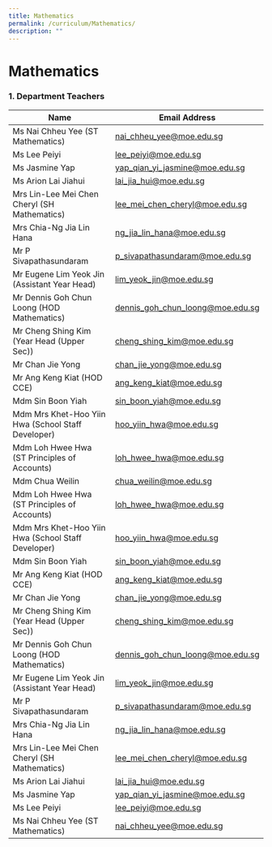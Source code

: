 ```yaml
---
title: Mathematics
permalink: /curriculum/Mathematics/
description: ""
---
```

# **Mathematics**

### 1\. Department Teachers

| Name 	| Email Address 	|
|---	|---	|
| Ms Nai Chheu Yee (ST Mathematics) 	| [nai_chheu_yee@moe.edu.sg](mailto:nai_chheu_yee@moe.edu.sg) 	|
| Ms Lee Peiyi 	| [lee_peiyi@moe.edu.sg](mailto:lee_peiyi@moe.edu.sg) 	|
| Ms Jasmine Yap 	| [yap_qian_yi_jasmine@moe.edu.sg](mailto:yap_qian_yi_jasmine@moe.edu.sg) 	|
| Ms Arion Lai Jiahui 	| [lai_jia_hui@moe.edu.sg](mailto:lai_jia_hui@moe.edu.sg) 	|
| Mrs Lin-Lee Mei Chen Cheryl (SH Mathematics) 	| [lee_mei_chen_cheryl@moe.edu.sg](mailto:lee_mei_chen_cheryl@moe.edu.sg) 	|
| Mrs Chia-Ng Jia Lin Hana 	| [ng_jia_lin_hana@moe.edu.sg](mailto:ng_jia_lin_hana@moe.edu.sg) 	|
| Mr P Sivapathasundaram 	| [p_sivapathasundaram@moe.edu.sg](mailto:p_sivapathasundaram@moe.edu.sg) 	|
| Mr Eugene Lim Yeok Jin (Assistant Year Head) 	| [lim_yeok_jin@moe.edu.sg](mailto:lim_yeok_jin@moe.edu.sg) 	|
| Mr Dennis Goh Chun Loong (HOD Mathematics) 	| [dennis_goh_chun_loong@moe.edu.sg](mailto:dennis_goh_chun_loong@moe.edu.sg) 	|
| Mr Cheng Shing Kim (Year Head (Upper Sec)) 	| [cheng_shing_kim@moe.edu.sg](mailto:cheng_shing_kim@moe.edu.sg) 	|
| Mr Chan Jie Yong 	| [chan_jie_yong@moe.edu.sg](mailo:chan_jie_yong@moe.edu.sg) 	|
| Mr Ang Keng Kiat (HOD CCE) 	| [ang_keng_kiat@moe.edu.sg](mailto:ang_keng_kiat@moe.edu.sg) 	|
| Mdm Sin Boon Yiah 	| [sin_boon_yiah@moe.edu.sg](mailto:sin_boon_yiah@moe.edu.sg) 	|
| Mdm Mrs Khet-Hoo Yiin Hwa (School Staff Developer) 	| hoo_yiin_hwa@moe.edu.sg 	|
| Mdm Loh Hwee Hwa (ST Principles of Accounts) 	| loh_hwee_hwa@moe.edu.sg 	|
| Mdm Chua Weilin 	| chua_weilin@moe.edu.sg 	|
| Mdm Loh Hwee Hwa (ST Principles of Accounts) 	| loh_hwee_hwa@moe.edu.sg 	|
| Mdm Mrs Khet-Hoo Yiin Hwa (School Staff Developer) 	| hoo_yiin_hwa@moe.edu.sg 	|
| Mdm Sin Boon Yiah 	| sin_boon_yiah@moe.edu.sg 	|
| Mr Ang Keng Kiat (HOD CCE) 	| ang_keng_kiat@moe.edu.sg 	|
| Mr Chan Jie Yong 	| chan_jie_yong@moe.edu.sg 	|
| Mr Cheng Shing Kim (Year Head (Upper Sec)) 	| cheng_shing_kim@moe.edu.sg 	|
| Mr Dennis Goh Chun Loong (HOD Mathematics) 	| dennis_goh_chun_loong@moe.edu.sg 	|
| Mr Eugene Lim Yeok Jin (Assistant Year Head) 	| lim_yeok_jin@moe.edu.sg 	|
| Mr P Sivapathasundaram 	| p_sivapathasundaram@moe.edu.sg 	|
| Mrs Chia-Ng Jia Lin Hana 	| ng_jia_lin_hana@moe.edu.sg 	|
| Mrs Lin-Lee Mei Chen Cheryl (SH Mathematics) 	| lee_mei_chen_cheryl@moe.edu.sg 	|
| Ms Arion Lai Jiahui 	| lai_jia_hui@moe.edu.sg 	|
| Ms Jasmine Yap 	| yap_qian_yi_jasmine@moe.edu.sg 	|
| Ms Lee Peiyi 	| lee_peiyi@moe.edu.sg 	|
| Ms Nai Chheu Yee (ST Mathematics) 	| nai_chheu_yee@moe.edu.sg 	|